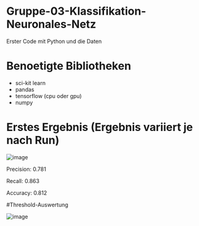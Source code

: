 # Gruppe-03-Klassifikation-Neuronales-Netz

Erster Code mit Python und die Daten

# Benoetigte Bibliotheken
- sci-kit learn
- pandas
- tensorflow (cpu oder gpu)
- numpy

# Erstes Ergebnis (Ergebnis variiert je nach Run)

![image](https://user-images.githubusercontent.com/116145963/216841121-0a8cfe52-717a-4e8d-8ba4-6e289f7c4b12.png)

Precision: 0.781

Recall: 0.863

Accuracy: 0.812

#Threshold-Auswertung

![image](https://user-images.githubusercontent.com/116145963/216841190-dbd1b910-c088-4e26-9f36-57de900db66f.png)
